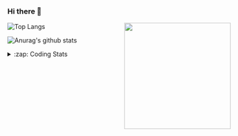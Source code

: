 ### Hi there 👋

<!--
**tao8687/tao8687** is a ✨ _special_ ✨ repository because its `README.md` (this file) appears on your GitHub profile.

Here are some ideas to get you started:

- 🔭 I’m currently working on ...
- 🌱 I’m currently learning ...
- 👯 I’m looking to collaborate on ...
- 🤔 I’m looking for help with ...
- 💬 Ask me about ...
- 📫 How to reach me: ...
- 😄 Pronouns: ...
- ⚡ Fun fact: ...
-->

<img align='right' src="https://media.giphy.com/media/M9gbBd9nbDrOTu1Mqx/giphy.gif" width="240">

  
![Top Langs](https://github-readme-stats.vercel.app/api/top-langs/?username=tao8687&layout=compact&title_color=23238E&text_color=A67D3D)

![Anurag's github stats](https://github-readme-stats.vercel.app/api?username=tao8687&show_icons=true&&text_color=A67D3D&title_color=23238E&show_icons=false&count_private=true&hide=stars)

<details>
  <summary>:zap: Coding Stats</summary>
  <br>
    
<!--START_SECTION:waka-->

```text
From: 23 September 2022 - To: 30 September 2022

C             40 hrs 11 mins  ███████████████████████░░   92.27 %
Markdown      1 hr 54 mins    █░░░░░░░░░░░░░░░░░░░░░░░░   04.38 %
Makefile      23 mins         ▒░░░░░░░░░░░░░░░░░░░░░░░░   00.88 %
Bash          22 mins         ▒░░░░░░░░░░░░░░░░░░░░░░░░   00.87 %
Objective-C   17 mins         ▒░░░░░░░░░░░░░░░░░░░░░░░░   00.68 %
Other         16 mins         ░░░░░░░░░░░░░░░░░░░░░░░░░   00.62 %
```

<!--END_SECTION:waka-->
</details>
